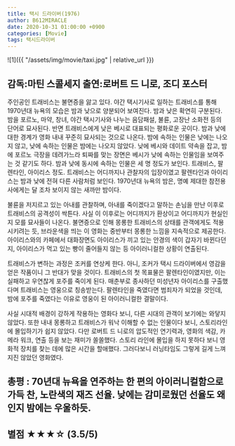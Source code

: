 ```yaml
---
title: 택시 드라이버(1976)
author: B612MIRACLE
date: 2020-10-31 01:00:00 +0900
categories: [Movie]
tags: 택시드라이버
---
```

![1]({{ "/assets/img/movie/taxi.jpg" | relative_url }})
## 감독:마틴 스콜세지 출연:로버트 드 니로, 조디 포스터

주인공인 트래비스는 불면증을 앓고 있다. 야간 택시기사로 일하는 트래비스를 통해 1970년대 뉴욕의 모습은 밤과 낮으로 양분되어 보여진다.
밤과 낮은 확연히 구분된다. 밤을 포르노, 마약, 창녀, 야간 택시기사와 나누는 음담패설, 불륜, 고장난 소화전 등의 단어로 묘사된다. 반면 트래비스에게 낮은 베시로 대표되는 평화로운 곳이다.
밤과 낮에 대한 경계가 영화 내내 꾸준히 묘사되는 것으로 나온다. 밤에 속하는 인물은 낮에는 나오지 않고, 낮에 속하는 인물은 밤에는 나오지 않았다. 낮에 베시와 데이트 약속을 잡고, 밤에 포르노 극장을 데려가느라 퇴짜를 맞는 장면은 베시가 낮에 속하는 인물임을 보여주는 것 같기도 하다.
밤과 낮에 동시에 속하는 인물은 세 명 정도가 보인다. 트래비스, 팔렌타인, 아이리스 정도. 트래비스는 어디까지나 관찰자의 입장이였고 팔렌타인과 아이리스는 밤과 낮에 전혀 다른 사람처럼 보인다. 1970년대 뉴욕의 밤은, 명예 제대한 참전용사에게는 달 조차 보이지 않는 새까만 밤이다.

불륜을 저지르고 있는 아내를 관찰하며, 아내를 죽이겠다고 말하는 손님을 만난 이후로 트래비스의 공격성이 싹튼다. 사실 이 이후로는 어디까지가 환상이고 어디까지가 현실인지 모를 묘사들이 나온다. 불면증으로 인해 몽롱한 트래비스의 상태를 관객에게도 적용시키려는 듯, 브라운색을 띄는 이 영화는 중반부터 몽롱한 느낌을 지속적으로 제공한다. 아이리스와의 카페에서 대화장면도 아이리스가 끼고 있는 안경의 색이 갑자기 바뀐다던지, 아이리스가 먹고 있는 빵이 줄어들지 않는 등 아이러니컬한 상황이 연출된다.

트래비스가 변하는 과정은 조커를 연상케 한다. 아니, 조커가 택시 드라이버에서 영감을 얻은 작품이니 그 반대가 맞을 것이다. 트래비스의 첫 목표물은 팔렌타인이였지만, 이는 실패하고 우연찮게 포주를 죽이게 된다. 매춘부로 종사하던 미성년자 아이리스를 구출했다며 트래비스는 영웅으로 칭송받는다. 팔렌타인을 죽였다면 범죄자가 되었을 것인데, 밤에 포주를 죽였다는 이유로 영웅이 된 아이러니컬한 결말이다.

사실 시대적 배경이 강하게 작용하는 영화다 보니, 다른 시대의 관객이 보기에는 와닿지 않았다. 또한 내내 몽롱하고 트래비스가 워낙 이해할 수 없는 인물이다 보니, 스토리라인에 몰입하기가 쉽지 않았다. 다만 로버트 드 니로의 압도적인 연기력과, 영화의 색감, 카메라 워크, 연출 등을 보는 재미가 쏠쏠했다. 스토리 라인에 몰입을 하지 못하다 보니 영화적 장치를 찾는 데에 많은 시간을 할애했다. 그러다보니 러닝타임도 그렇게 길게 느껴지진 않았던 영화였다. 


## 총평 : 70년대 뉴욕을 연주하는 한 편의 아이러니컬함으로 가득 찬, 노란색의 재즈 선율. 낮에는 감미로웠던 선율도 왜인지 밤에는 우울하듯.
## 별점 ★★★☆ (3.5/5)